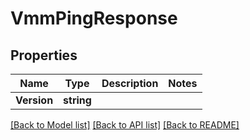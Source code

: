 # VmmPingResponse

## Properties

Name | Type | Description | Notes
------------ | ------------- | ------------- | -------------
**Version** | **string** |  |

[[Back to Model list]](../README.md#documentation-for-models) [[Back to API list]](../README.md#documentation-for-api-endpoints) [[Back to README]](../README.md)


